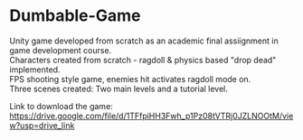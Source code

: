 # Dumbable-Game
Unity game developed from scratch as an academic final assiignment in game development course.  
Characters created from scratch - ragdoll & physics based "drop dead" implemented.  
FPS shooting style game, enemies hit activates ragdoll mode on.  
Three scenes created: Two main levels and a tutorial level.  
  
Link to download the game: https://drive.google.com/file/d/1TFfpiHH3Fwh_p1Pz08tVTRj0JZLNOOtM/view?usp=drive_link
